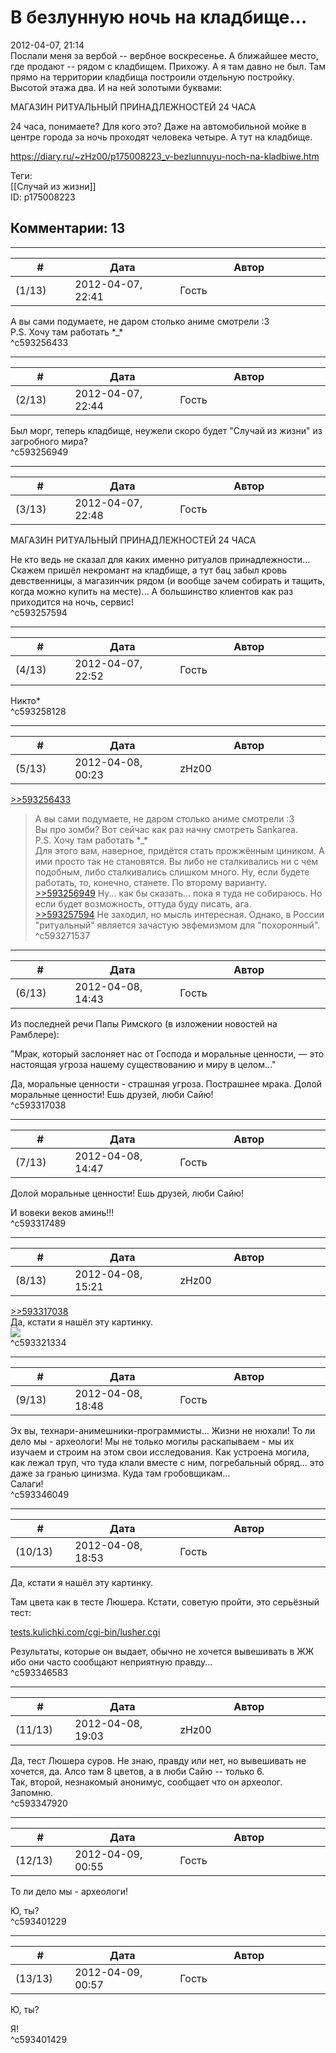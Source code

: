 В безлунную ночь на кладбище...
===============================

  
2012-04-07, 21:14  
 Послали меня за вербой -- вербное воскресенье. А ближайшее место, где продают -- рядом с кладбищем. Прихожу. А я там давно не был. Там прямо на территории кладбища построили отдельную постройку. Высотой этажа два. И на ней золотыми буквами:   
   
  МАГАЗИН РИТУАЛЬНЫЙ ПРИНАДЛЕЖНОСТЕЙ 24 ЧАСА    
   
 24 часа, понимаете? Для кого это? Даже на автомобильной мойке в центре города за ночь проходят человека четыре. А тут на кладбище.   
  
<https://diary.ru/~zHz00/p175008223_v-bezlunnuyu-noch-na-kladbiwe.htm>  
  
Теги:  
[[Случай из жизни]]  
ID: p175008223  


Комментарии: 13
---------------

  


---



|         #         |              Дата              |                     Автор                     |           ID           |
| --- | --- | --- | --- |
| (1/13) | 2012-04-07, 22:41 | Гость | c593256433 |

  
 А вы сами подумаете, не даром столько аниме смотрели :3   
 P.S. Хочу там работать \*\_\*   
 ^c593256433

---



|         #         |              Дата              |                     Автор                     |           ID           |
| --- | --- | --- | --- |
| (2/13) | 2012-04-07, 22:44 | Гость | c593256949 |

  
 Был морг, теперь кладбище, неужели скоро будет "Случай из жизни" из загробного мира?   
 ^c593256949

---



|         #         |              Дата              |                     Автор                     |           ID           |
| --- | --- | --- | --- |
| (3/13) | 2012-04-07, 22:48 | Гость | c593257594 |

  
  МАГАЗИН РИТУАЛЬНЫЙ ПРИНАДЛЕЖНОСТЕЙ 24 ЧАСА    
   
 Не кто ведь не сказал для каких именно ритуалов принадлежности... Скажем пришёл некромант на кладбище, а тут бац забыл кровь девственницы, а магазинчик рядом (и вообще зачем собирать и тащить, когда можно купить на месте)... А большинство клиентов как раз приходится на ночь, сервис!   
 ^c593257594

---



|         #         |              Дата              |                     Автор                     |           ID           |
| --- | --- | --- | --- |
| (4/13) | 2012-04-07, 22:52 | Гость | c593258128 |

  
 Никто\*   
 ^c593258128

---



|         #         |              Дата              |                     Автор                     |           ID           |
| --- | --- | --- | --- |
| (5/13) | 2012-04-08, 00:23 | zHz00 | c593271537 |

  
  [>>593256433](http://www.diary.ru/~zHz00/p175008223.htm#593256433)    
 > А вы сами подумаете, не даром столько аниме смотрели :3   
 Вы про зомби? Вот сейчас как раз начну смотреть Sankarea.   
 > P.S. Хочу там работать \*\_\*   
 Для этого вам, наверное, придётся стать прожжённым циником. А ими просто так не становятся. Вы либо не сталкивались ни с чем подобным, либо сталкивались слишком много. Ну, если будете работать, то, конечно, станете. По второму варианту.   
  [>>593256949](http://www.diary.ru/~zHz00/p175008223.htm#593256949)  Ну... как бы сказать... пока я туда не собираюсь. Но если будет возможность, оттуда буду писать, ага.   
  [>>593257594](http://www.diary.ru/~zHz00/p175008223.htm#593257594)  Не заходил, но мысль интересная. Однако, в России "ритуальный" является зачастую эвфемизмом для "похоронный".   
 ^c593271537

---



|         #         |              Дата              |                     Автор                     |           ID           |
| --- | --- | --- | --- |
| (6/13) | 2012-04-08, 14:43 | Гость | c593317038 |

  
 Из последней речи Папы Римского (в изложении новостей на Рамблере):   
   
 "Мрак, который заслоняет нас от Господа и моральные ценности, — это настоящая угроза нашему существованию и миру в целом..."   
   
 Да, моральные ценности - страшная угроза. Пострашнее мрака. Долой моральные ценности! Ешь друзей, люби Сайю!   
 ^c593317038

---



|         #         |              Дата              |                     Автор                     |           ID           |
| --- | --- | --- | --- |
| (7/13) | 2012-04-08, 14:47 | Гость | c593317489 |

  
  Долой моральные ценности! Ешь друзей, люби Сайю!    
   
 И вовеки веков аминь!!!   
 ^c593317489

---



|         #         |              Дата              |                     Автор                     |           ID           |
| --- | --- | --- | --- |
| (8/13) | 2012-04-08, 15:21 | zHz00 | c593321334 |

  
  [>>593317038](http://www.diary.ru/~zHz00/p175008223.htm#593317038)    
 Да, кстати я нашёл эту картинку.   
  ![](http://s019.radikal.ru/i638/1204/57/d823095f4460.jpg)    
 ^c593321334

---



|         #         |              Дата              |                     Автор                     |           ID           |
| --- | --- | --- | --- |
| (9/13) | 2012-04-08, 18:48 | Гость | c593346049 |

  
 Эх вы, технари-анимешники-программисты... Жизни не нюхали! То ли дело мы - археологи! Мы не только могилы раскапываем - мы их изучаем и строим на этом свои исследования. Как устроена могила, как лежал труп, что туда клали вместе с ним, погребальный обряд... это даже за гранью цинизма. Куда там гробовщикам...   
 Салаги!   
 ^c593346049

---



|         #         |              Дата              |                     Автор                     |           ID           |
| --- | --- | --- | --- |
| (10/13) | 2012-04-08, 18:53 | Гость | c593346583 |

  
  Да, кстати я нашёл эту картинку.    
   
 Там цвета как в тесте Люшера. Кстати, советую пройти, это серьёзный тест:   
   
  [tests.kulichki.com/cgi-bin/lusher.cgi](http://tests.kulichki.com/cgi-bin/lusher.cgi)    
   
 Результаты, которые он выдает, обычно не хочется вывешивать в ЖЖ ибо они часто сообщают неприятную правду...   
 ^c593346583

---



|         #         |              Дата              |                     Автор                     |           ID           |
| --- | --- | --- | --- |
| (11/13) | 2012-04-08, 19:03 | zHz00 | c593347920 |

  
 Да, тест Люшера суров. Не знаю, правду или нет, но вывешивать не хочется, да. Алсо там 8 цветов, а в люби Сайю -- только 6.   
 Так, второй, незнакомый анонимус, сообщает что он археолог. Запомню.   
 ^c593347920

---



|         #         |              Дата              |                     Автор                     |           ID           |
| --- | --- | --- | --- |
| (12/13) | 2012-04-09, 00:55 | Гость | c593401229 |

  
  То ли дело мы - археологи!    
   
 Ю, ты?   
 ^c593401229

---



|         #         |              Дата              |                     Автор                     |           ID           |
| --- | --- | --- | --- |
| (13/13) | 2012-04-09, 00:57 | Гость | c593401429 |

  
  Ю, ты?    
   
 Я!   
 ^c593401429